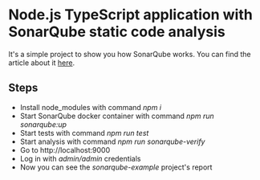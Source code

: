 # Node.js TypeScript application with SonarQube static code analysis

It's a simple project to show you how SonarQube works.
You can find the article about it [here](https://medium.com/@anastasia.a.zhivaeva/static-analysis-of-javascript-applications-with-sonarqube-a916269c7099).

## Steps
- Install node_modules with command _npm i_
- Start SonarQube docker container with command _npm run sonarqube:up_
- Start tests with command _npm run test_
- Start analysis with command _npm run sonarqube-verify_
- Go to http://localhost:9000
- Log in with _admin/admin_ credentials
- Now you can see the _sonarqube-example_ project's report
